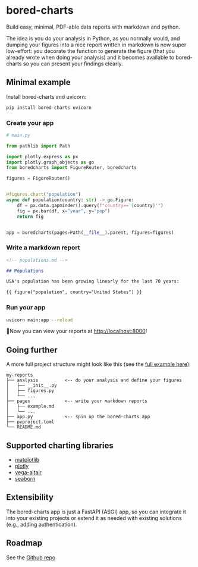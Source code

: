 # bored-charts

Build easy, minimal, PDF-able data reports with markdown and python.

The idea is you do your analysis in Python, as you normally would, and dumping your
figures into a nice report written in markdown is now super low-effort: you decorate
the function to generate the figure (that you already wrote when doing your analysis)
and it becomes available to bored-charts so you can present your findings clearly.

## Minimal example

Install bored-charts and uvicorn:

```bash
pip install bored-charts uvicorn
```

### Create your app

```python
# main.py

from pathlib import Path

import plotly.express as px
import plotly.graph_objects as go
from boredcharts import FigureRouter, boredcharts

figures = FigureRouter()


@figures.chart("population")
async def population(country: str) -> go.Figure:
    df = px.data.gapminder().query(f"country=='{country}'")
    fig = px.bar(df, x="year", y="pop")
    return fig


app = boredcharts(pages=Path(__file__).parent, figures=figures)
```

### Write a markdown report

```md
<!-- populations.md -->

## Populations

USA's population has been growing linearly for the last 70 years:

{{ figure("population", country="United States") }}
```

### Run your app

```bash
uvicorn main:app --reload
```

🎉Now you can view your reports at [http://localhost:8000](http://localhost:8000)!

## Going further

A more full project structure might look like this
(see the [full example here](https://github.com/oliverlambson/bored-charts/tree/main/examples/full)):

```
my-reports
├── analysis          <-- do your analysis and define your figures
│   ├── __init__.py
│   ├── figures.py
│   └── ...
├── pages             <-- write your markdown reports
│   ├── example.md
│   └── ...
├── app.py            <-- spin up the bored-charts app
├── pyproject.toml
└── README.md
```

## Supported charting libraries

- [matplotlib](https://matplotlib.org/)
- [plotly](https://plotly.com/python/)
- [vega-altair](https://altair-viz.github.io/)
- [seaborn](https://seaborn.pydata.org/)

## Extensibility

The bored-charts app is just a FastAPI (ASGI) app,
so you can integrate it into your existing projects or extend it as needed
with existing solutions (e.g., adding authentication).

## Roadmap

See the [Github repo](https://github.com/oliverlambson/bored-charts)
